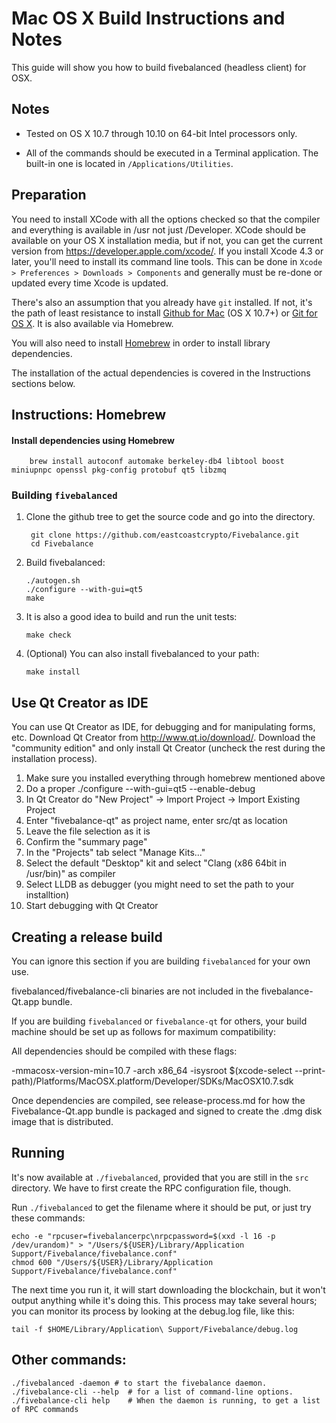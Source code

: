 Mac OS X Build Instructions and Notes
====================================
This guide will show you how to build fivebalanced (headless client) for OSX.

Notes
-----

* Tested on OS X 10.7 through 10.10 on 64-bit Intel processors only.

* All of the commands should be executed in a Terminal application. The
built-in one is located in `/Applications/Utilities`.

Preparation
-----------

You need to install XCode with all the options checked so that the compiler
and everything is available in /usr not just /Developer. XCode should be
available on your OS X installation media, but if not, you can get the
current version from https://developer.apple.com/xcode/. If you install
Xcode 4.3 or later, you'll need to install its command line tools. This can
be done in `Xcode > Preferences > Downloads > Components` and generally must
be re-done or updated every time Xcode is updated.

There's also an assumption that you already have `git` installed. If
not, it's the path of least resistance to install [Github for Mac](https://mac.github.com/)
(OS X 10.7+) or
[Git for OS X](https://code.google.com/p/git-osx-installer/). It is also
available via Homebrew.

You will also need to install [Homebrew](http://brew.sh) in order to install library
dependencies.

The installation of the actual dependencies is covered in the Instructions
sections below.

Instructions: Homebrew
----------------------

#### Install dependencies using Homebrew

        brew install autoconf automake berkeley-db4 libtool boost miniupnpc openssl pkg-config protobuf qt5 libzmq

### Building `fivebalanced`

1. Clone the github tree to get the source code and go into the directory.

        git clone https://github.com/eastcoastcrypto/Fivebalance.git
        cd Fivebalance

2.  Build fivebalanced:

        ./autogen.sh
        ./configure --with-gui=qt5
        make

3.  It is also a good idea to build and run the unit tests:

        make check

4.  (Optional) You can also install fivebalanced to your path:

        make install

Use Qt Creator as IDE
------------------------
You can use Qt Creator as IDE, for debugging and for manipulating forms, etc.
Download Qt Creator from http://www.qt.io/download/. Download the "community edition" and only install Qt Creator (uncheck the rest during the installation process).

1. Make sure you installed everything through homebrew mentioned above
2. Do a proper ./configure --with-gui=qt5 --enable-debug
3. In Qt Creator do "New Project" -> Import Project -> Import Existing Project
4. Enter "fivebalance-qt" as project name, enter src/qt as location
5. Leave the file selection as it is
6. Confirm the "summary page"
7. In the "Projects" tab select "Manage Kits..."
8. Select the default "Desktop" kit and select "Clang (x86 64bit in /usr/bin)" as compiler
9. Select LLDB as debugger (you might need to set the path to your installtion)
10. Start debugging with Qt Creator

Creating a release build
------------------------
You can ignore this section if you are building `fivebalanced` for your own use.

fivebalanced/fivebalance-cli binaries are not included in the fivebalance-Qt.app bundle.

If you are building `fivebalanced` or `fivebalance-qt` for others, your build machine should be set up
as follows for maximum compatibility:

All dependencies should be compiled with these flags:

 -mmacosx-version-min=10.7
 -arch x86_64
 -isysroot $(xcode-select --print-path)/Platforms/MacOSX.platform/Developer/SDKs/MacOSX10.7.sdk

Once dependencies are compiled, see release-process.md for how the Fivebalance-Qt.app
bundle is packaged and signed to create the .dmg disk image that is distributed.

Running
-------

It's now available at `./fivebalanced`, provided that you are still in the `src`
directory. We have to first create the RPC configuration file, though.

Run `./fivebalanced` to get the filename where it should be put, or just try these
commands:

    echo -e "rpcuser=fivebalancerpc\nrpcpassword=$(xxd -l 16 -p /dev/urandom)" > "/Users/${USER}/Library/Application Support/Fivebalance/fivebalance.conf"
    chmod 600 "/Users/${USER}/Library/Application Support/Fivebalance/fivebalance.conf"

The next time you run it, it will start downloading the blockchain, but it won't
output anything while it's doing this. This process may take several hours;
you can monitor its process by looking at the debug.log file, like this:

    tail -f $HOME/Library/Application\ Support/Fivebalance/debug.log

Other commands:
-------

    ./fivebalanced -daemon # to start the fivebalance daemon.
    ./fivebalance-cli --help  # for a list of command-line options.
    ./fivebalance-cli help    # When the daemon is running, to get a list of RPC commands
